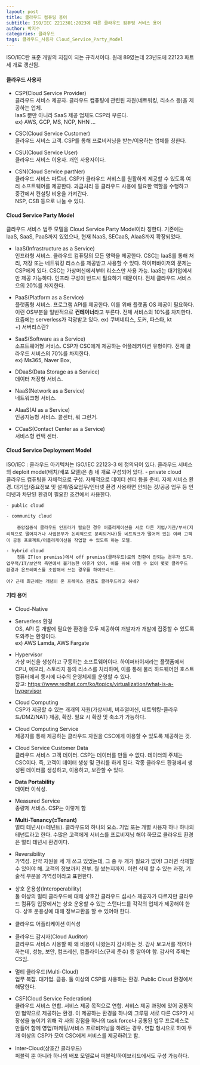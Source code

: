 ```yaml
---
layout: post
title: 클라우드 컴퓨팅 용어
subtitle: ISO/IEC 2212301:2023에 따른 클라우드 컴퓨팅 서비스 용어
author: 박지수
categories: 클라우드
tags: 클라우드_사용자 Cloud_Service_Party_Model 
---
```


ISO/IEC란 표준 개발의 지침이 되는 규격서이다. 원래 89였는데 23년도에 22123 파트 세 개로 갱신됨. 

#### 클라우드 사용자
- CSP(Cloud Service Provider)  
    클라우드 서비스 제공자. 클라우드 컴퓨팅에 관련된 자원(네트워킹, 리소스 등)을 제공하는 업체.    
    IaaS 뿐만 아니라 SaaS 제공 업체도 CSP라 부른다.  
    ex) AWS, GCP, MS, NCP, NHN ...

- CSC(Cloud Service Customer)  
    클라우드 서비스 고객. CSP를 통해 프로비저닝을 받는/이용하는 업체를 칭한다.  
    
- CSU(Cloud Service User)  
    클라우드 서비스 이용자. 개인 사용자이다.  

- CSN(Cloud Service partNer)  
    클라우드 서비스 파트너. CSP가 클라우드 서비스를 원활하게 제공할 수 있도록 여러 소프트웨어를 제공한다. 과금처리 등 클라우드 사용에 필요한 역할을 수행하고 중간에서 컨설팅 비용을 가져간다.  
    NSP, CSB 등으로 나눌 수 있다.


#### Cloud Service Party Model

클라우드 서비스 범주 모델을 Cloud Service Party Model이라 칭한다. 기존에는 IaaS, SaaS, PaaS까지 있었으나, 현재 NaaS, SECaaS, AlaaS까지 확장되었다. 

- IaaS(Infrastructure as a Service)  
    인프라형 서비스. 클라우드 컴퓨팅의 모든 영역을 제공한다. CSC는 IaaS를 통해 처리, 저장 또는 네트워킹 리소스를 제공받고 사용할 수 있다. 
    하이퍼바이저의 문제는 CSP에게 있다. CSC는 가상머신에서부터 리소스만 사용 가능. IaaS는 대기업에서만 제공 가능하다. 인프라 구성이 반드시 필요하기 때문이다. 전체 클라우드 서비스으의 20%를 차지한다.

- PaaS(Platform as a Service)  
    플랫폼형 서비스. 프로그램 API를 제공한다. 이를 위해 플랫폼 OS 제공이 필요하다. 이런 OS부분을 일반적으로 **컨테이너**라고 부른다. 
    전체 서비스의 10%를 차지한다. 요즘에는 serverless가 각광받고 있다. 
    ex) 쿠버네티스, 도커, 파스타, kt  
    +) 서버리스란? 

- SaaS(Software as a Service)  
    소프트웨어형 서비스. CSP가 CSC에게 제공하는 어플레키이션 유형이다. 전체 클라우드 서비스의 70%를 차지한다.  
    ex) Ms365, Naver Box, 

- DDaaS(Data Storage as a Service)    
    데이터 저장형 서비스. 

- NaaS(Network as a Service)  
    네트워크형 서비스.

- AIaaS(AI as a Service)    
    인공지능형 서비스. 
    콜센터, 뭐 그런거. 

- CCaaS(Contact Center as a Service)  
    서비스형 컨택 센터. 


#### Cloud Service Deployment Model  

ISO/IEC : 
클라우드 아키텍처는 ISO/IEC 22123-3 에 정의되어 있다. 
클라우드 서비스의 deploit model(배치/배포 모델)은 총 네 개로 구성되어 있다.
    - private cloud  
    클라우드 컴퓨팅을 자체적으로 구성. 자체적으로 데이터 센터 등을 준비. 자체 서비스 환경. 대기업/중요정보 및 설계/중요업무/인터넷 환경 사용하면 안되는 것/공공 업무 등 인터넷과 차단된 환경이 필요한 조건에서 사용한다.

    - public cloud  

    - community cloud  

        중앙집중식 클라우드 인프라가 필요한 경우 어플리케이션을 서로 다른 기업/기관/부서(지리적으로 떨어지거나 사업본부가 논리적으로 분리되거나)등 네트워크가 떨어져 있는 여러 고객이 공동 프로젝트/어플리케이션을 작업할 수 있도록 하는 모델.

    - hybrid cloud  
        정통 IT(on premiss)에서 off premiss(클라우드)로의 전환이 안되는 경우가 있다. 업무적/IT/보안적 측면에서 불가능한 이유가 있어. 이를 위해 어쩔 수 없이 몇몇 클라우드 환경과 온프레미스를 조합해서 쓰는 경우를 하이브리드. 

    어? 근데 최근에는 개념이 온 프레미스 환경도 클라우드라고 하네?


#### 기타 용어

- Cloud-Native  


- Serverless 환경  
    OS, API 등 개발에 필요한 환경을 모두 제공하여 개발자가 개발에 집중할 수 있도록 도와주는 환경이다.  
    ex) AWS Lamda, AWS Fargate 

- Hypervisor  
    가상 머신을 생성하고 구동하는 소프트웨어이다. 하이퍼바이저라는 플랫폼에서 CPU, 메모리, 스토리지 등의 리소스를 처리하며, 이를 통해 물리 하드웨어인 호스트 컴퓨터에서 동시에 다수의 운영체제를 운영할 수 있다.  
    참고: https://www.redhat.com/ko/topics/virtualization/what-is-a-hypervisor

- Cloud Computing  
	CSP가 제공할 수 있는 개개의 자원(가상서버, 버추얼머신, 네트워킹-클라우드/DMZ/NAT) 제공, 확장. 필요 시 확장 및 축소가 가능하다. 

- Cloud Computing Service   
	제공자를 통해 제공하는 클라우드 자원을 CSC에게 이용할 수 있도록 제공하는 것. 

- Cloud Service Customer Data  
	클라우드 서비스 고객 데이터. CSP는 데이터를 만들 수 없다. 데이터의 주체는 CSC이다. 즉, 고객이 데이터 생성 및 관리를 하게 된다. 각종 클라우드 환경에서 생성된 데이터를 생성하고, 이용하고, 보관할 수 있다. 

- **Data Portability**  
	데이터 이식성. 

- Measured Service  
	종량제 서비스. CSP는 이렇게 함

- **Multi-Tenancy(=Tenant)**  
	멀티 테넌시(=테넌트). 클라우드의 하나의 요소. 기업 또는 개별 사용자 하나 하나의 테넌트라고 한다. 수많은 고객에게 서비스를 프로비저닝 해야 하므로 클라우드 환경은 멀티 테넌시 환경이다. 

- Reversibility  
	가역성. 만약 자원을 세 개 쓰고 있었는데, 그 중 두 개가 필요가 없어! 그러면 삭제할 수 있어야 해. 고객의 정보까지 전부. 뭘 썼는지까지. 이런 삭제 할 수 있는 과정, 기술적 부분을 가역성이라고 표현한다. 

- 상호 운용성(Interoperability)  
	둘 이상의 멀티 클라우드에 대해 상호간 클라우드 섭시스 제공자가 다르지만 클라우드 컴퓨팅 입장에서는 상호 운용할 수 있는 스탠다드를 각각의 업체가 제공해야 한다. 상호 운용성에 대해 정보교환을 할 수 있어야 한다.  

- 클라우드 어플리케이션 이식성   

- 클라우드 감시자(Cloud Auditor)   
	클라우드 서비스 사용할 때 왜 비용이 나왔는지 감사하는 것. 감사 보고서를 적어야 하는데, 성능, 보안, 컴프레션, 컴플라이스(규제 준수) 등 알아야 함. 감사의 주체는 CS임. 

- 멀티 클라우드(Multi-Cloud)  
	업무 복잡. 대기업. 금융. 둘 이상의 CSP를 사용하는 환경. Public Cloud 환경에서 해당한다.

- CSF(Cloud Service Federation)  
	클라우드 서비스 연합. 서비스 제공 목적으로 연합. 서비스 제공 과정에 있어 공통적인 협약으로 제공하는 환경. 이 제공하는 환경을 하나의 그루핑 
	서로 다른 CSP가 시장성을 높이기 위해 각 사의 강점을 하나의 task force나 공통된 업무 프로세스로 만들어 함께 영업/마케팅/서비스 프로비저닝을 하려는 경우. 
	연합 형시으로 하여 두 개 이상의 CSP가 모여 CSC에게 서비스를 제공하려고 함. 

- Inter-Cloud(상호간 클라우드)  
	퍼블릭 뿐 아니라 하나의 배포 모델로써 퍼블릭/하이브리드에서도 구성 가능하다.